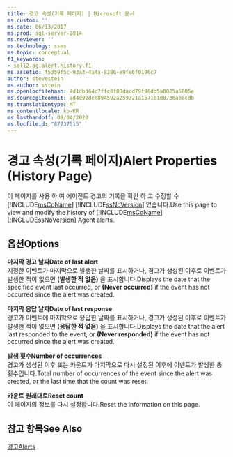 ```yaml
---
title: 경고 속성(기록 페이지) | Microsoft 문서
ms.custom: ''
ms.date: 06/13/2017
ms.prod: sql-server-2014
ms.reviewer: ''
ms.technology: ssms
ms.topic: conceptual
f1_keywords:
- sql12.ag.alert.history.f1
ms.assetid: f5359f5c-93a3-4a4a-8286-e9fe6f0196c7
author: stevestein
ms.author: sstein
ms.openlocfilehash: 4d1dbd64c7ffc8f80dacd79f96db5a0025a5805e
ms.sourcegitcommit: ad4d92dce894592a259721a1571b1d8736abacdb
ms.translationtype: MT
ms.contentlocale: ko-KR
ms.lasthandoff: 08/04/2020
ms.locfileid: "87737515"
---
```

# <a name="alert-properties-history-page"></a><span data-ttu-id="6818e-102">경고 속성(기록 페이지)</span><span class="sxs-lookup"><span data-stu-id="6818e-102">Alert Properties (History Page)</span></span>
  <span data-ttu-id="6818e-103">이 페이지를 사용 하 여 에이전트 경고의 기록을 확인 하 고 수정할 수 [!INCLUDE[msCoName](../../includes/msconame-md.md)] [!INCLUDE[ssNoVersion](../../includes/ssnoversion-md.md)] 있습니다.</span><span class="sxs-lookup"><span data-stu-id="6818e-103">Use this page to view and modify the history of [!INCLUDE[msCoName](../../includes/msconame-md.md)] [!INCLUDE[ssNoVersion](../../includes/ssnoversion-md.md)] Agent alerts.</span></span>  
  
## <a name="options"></a><span data-ttu-id="6818e-104">옵션</span><span class="sxs-lookup"><span data-stu-id="6818e-104">Options</span></span>  
 <span data-ttu-id="6818e-105">**마지막 경고 날짜**</span><span class="sxs-lookup"><span data-stu-id="6818e-105">**Date of last alert**</span></span>  
 <span data-ttu-id="6818e-106">지정한 이벤트가 마지막으로 발생한 날짜를 표시하거나, 경고가 생성된 이후로 이벤트가 발생한 적이 없으면 **(발생한 적 없음)** 을 표시합니다.</span><span class="sxs-lookup"><span data-stu-id="6818e-106">Displays the date that the specified event last occurred, or **(Never occurred)** if the event has not occurred since the alert was created.</span></span>  
  
 <span data-ttu-id="6818e-107">**마지막 응답 날짜**</span><span class="sxs-lookup"><span data-stu-id="6818e-107">**Date of last response**</span></span>  
 <span data-ttu-id="6818e-108">경고가 이벤트에 마지막으로 응답한 날짜를 표시하거나, 경고가 생성된 이후로 이벤트가 발생한 적이 없으면 **(응답한 적 없음)** 을 표시합니다.</span><span class="sxs-lookup"><span data-stu-id="6818e-108">Displays the date that the alert last responded to the event, or **(Never responded)** if the event has not occurred since the alert was created.</span></span>  
  
 <span data-ttu-id="6818e-109">**발생 횟수**</span><span class="sxs-lookup"><span data-stu-id="6818e-109">**Number of occurrences**</span></span>  
 <span data-ttu-id="6818e-110">경고가 생성된 이후 또는 카운트가 마지막으로 다시 설정된 이후에 이벤트가 발생한 총 횟수입니다.</span><span class="sxs-lookup"><span data-stu-id="6818e-110">Total number of occurrences of the event since the alert was created, or the last time that the count was reset.</span></span>  
  
 <span data-ttu-id="6818e-111">**카운트 원래대로**</span><span class="sxs-lookup"><span data-stu-id="6818e-111">**Reset count**</span></span>  
 <span data-ttu-id="6818e-112">이 페이지의 정보를 다시 설정합니다.</span><span class="sxs-lookup"><span data-stu-id="6818e-112">Reset the information on this page.</span></span>  
  
## <a name="see-also"></a><span data-ttu-id="6818e-113">참고 항목</span><span class="sxs-lookup"><span data-stu-id="6818e-113">See Also</span></span>  
 [<span data-ttu-id="6818e-114">경고</span><span class="sxs-lookup"><span data-stu-id="6818e-114">Alerts</span></span>](alerts.md)  
  
  
